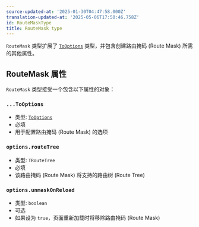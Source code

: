 ```yaml
---
source-updated-at: '2025-01-30T04:47:58.000Z'
translation-updated-at: '2025-05-06T17:50:46.758Z'
id: RouteMaskType
title: RouteMask type
---
```


`RouteMask` 类型扩展了 [`ToOptions`](./ToOptionsType.md) 类型，并包含创建路由掩码 (Route Mask) 所需的其他属性。

## RouteMask 属性

`RouteMask` 类型接受一个包含以下属性的对象：

### `...ToOptions`

- 类型: [`ToOptions`](./ToOptionsType.md)
- 必填
- 用于配置路由掩码 (Route Mask) 的选项

### `options.routeTree`

- 类型: `TRouteTree`
- 必填
- 该路由掩码 (Route Mask) 将支持的路由树 (Route Tree)

### `options.unmaskOnReload`

- 类型: `boolean`
- 可选
- 如果设为 `true`，页面重新加载时将移除路由掩码 (Route Mask)
